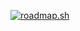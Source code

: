 <a href="https://roadmap.sh"><img src="https://roadmap.sh/card/wide/65bb29910c5481228371e2cd?variant=light&roadmaps=full-stack%2Candroid%2Cfrontend%2Cbackend" alt="roadmap.sh"/></a>
